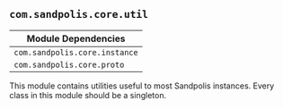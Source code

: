 ## `com.sandpolis.core.util`

| **Module Dependencies** |
|-------------------------------|
| `com.sandpolis.core.instance` |
| `com.sandpolis.core.proto` |

This module contains utilities useful to most Sandpolis instances. Every class in this module should be a singleton.
